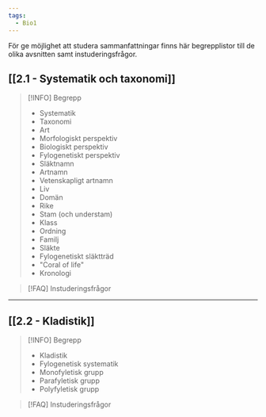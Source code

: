 ```yaml
---
tags:
  - Bio1
---
```

För ge möjlighet att studera sammanfattningar finns här begrepplistor till de olika avsnitten samt instuderingsfrågor.

## [[2.1 - Systematik och taxonomi]]

>[!INFO] Begrepp
>- Systematik
>- Taxonomi
>- Art
>- Morfologiskt perspektiv
>- Biologiskt perspektiv
>- Fylogenetiskt perspektiv
>- Släktnamn
>- Artnamn
>- Vetenskapligt artnamn
>- Liv
>- Domän
>- Rike
>- Stam (och understam)
>- Klass
>- Ordning
>- Familj
>- Släkte
>- Fylogenetiskt släktträd
>- "Coral of life"
>- Kronologi

>[!FAQ] Instuderingsfrågor

---

## [[2.2 - Kladistik]]


>[!INFO] Begrepp
>- Kladistik
>- Fylogenetisk systematik
>- Monofyletisk grupp
>- Parafyletisk grupp
>- Polyfyletisk grupp


>[!FAQ] Instuderingsfrågor
